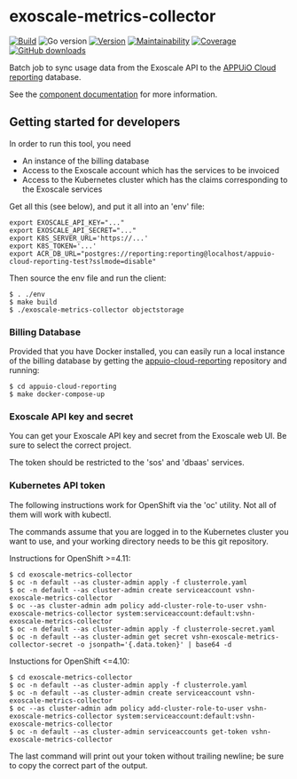 # exoscale-metrics-collector

[![Build](https://img.shields.io/github/workflow/status/vshn/exoscale-metrics-collector/Test)][build]
![Go version](https://img.shields.io/github/go-mod/go-version/vshn/exoscale-metrics-collector)
[![Version](https://img.shields.io/github/v/release/vshn/exoscale-metrics-collector)][releases]
[![Maintainability](https://img.shields.io/codeclimate/maintainability/vshn/exoscale-metrics-collector)][codeclimate]
[![Coverage](https://img.shields.io/codeclimate/coverage/vshn/exoscale-metrics-collector)][codeclimate]
[![GitHub downloads](https://img.shields.io/github/downloads/vshn/exoscale-metrics-collector/total)][releases]

[build]: https://github.com/vshn/exoscale-metrics-collector/actions?query=workflow%3ATest
[releases]: https://github.com/vshn/exoscale-metrics-collector/releases
[codeclimate]: https://codeclimate.com/github/vshn/exoscale-metrics-collector

Batch job to sync usage data from the Exoscale API to the [APPUiO Cloud reporting](https://github.com/appuio/appuio-cloud-reporting/) database.

See the [component documentation](https://hub.syn.tools/exoscale-metrics-collector/index.html) for more information.


## Getting started for developers

In order to run this tool, you need
* An instance of the billing database
* Access to the Exoscale account which has the services to be invoiced
* Access to the Kubernetes cluster which has the claims corresponding to the Exoscale services

Get all this (see below), and put it all into an 'env' file:

```
export EXOSCALE_API_KEY="..."
export EXOSCALE_API_SECRET="..."
export K8S_SERVER_URL='https://...'
export K8S_TOKEN='...'
export ACR_DB_URL="postgres://reporting:reporting@localhost/appuio-cloud-reporting-test?sslmode=disable"
```

Then source the env file and run the client:

```
$ . ./env
$ make build
$ ./exoscale-metrics-collector objectstorage
```

### Billing Database

Provided that you have Docker installed, you can easily run a local instance of the billing database by getting the [appuio-cloud-reporting](https://github.com/appuio/appuio-cloud-reporting/) repository and running:

```
$ cd appuio-cloud-reporting
$ make docker-compose-up
```

### Exoscale API key and secret

You can get your Exoscale API key and secret from the Exoscale web UI. Be sure to select the correct project.

The token should be restricted to the 'sos' and 'dbaas' services.

### Kubernetes API token

The following instructions work for OpenShift via the 'oc' utility. Not all of them will work with kubectl.

The commands assume that you are logged in to the Kubernetes cluster you want to use, and your working directory needs to be this git repository.

Instructions for OpenShift >=4.11:
```
$ cd exoscale-metrics-collector
$ oc -n default --as cluster-admin apply -f clusterrole.yaml 
$ oc -n default --as cluster-admin create serviceaccount vshn-exoscale-metrics-collector
$ oc --as cluster-admin adm policy add-cluster-role-to-user vshn-exoscale-metrics-collector system:serviceaccount:default:vshn-exoscale-metrics-collector
$ oc -n default --as cluster-admin apply -f clusterrole-secret.yaml
$ oc -n default --as cluster-admin get secret vshn-exoscale-metrics-collector-secret -o jsonpath='{.data.token}' | base64 -d
```

Instuctions for OpenShift <=4.10:
```
$ cd exoscale-metrics-collector
$ oc -n default --as cluster-admin apply -f clusterrole.yaml 
$ oc -n default --as cluster-admin create serviceaccount vshn-exoscale-metrics-collector
$ oc --as cluster-admin adm policy add-cluster-role-to-user vshn-exoscale-metrics-collector system:serviceaccount:default:vshn-exoscale-metrics-collector
$ oc -n default --as cluster-admin serviceaccounts get-token vshn-exoscale-metrics-collector
```

The last command will print out your token without trailing newline; be sure to copy the correct part of the output.
